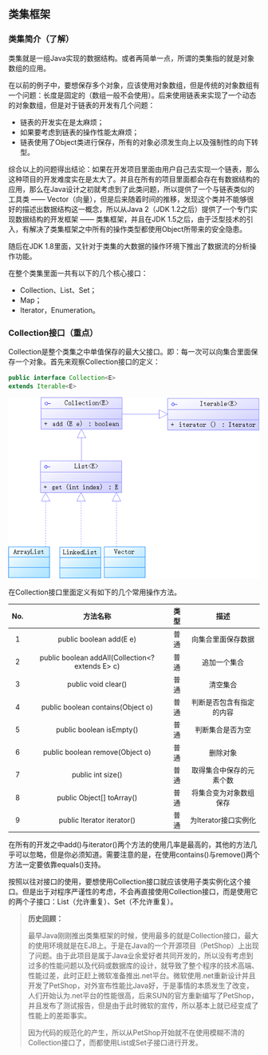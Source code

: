 ## 类集框架

### 类集简介（了解）

类集就是一组Java实现的数据结构。或者再简单一点，所谓的类集指的就是对象数组的应用。

在以前的例子中，要想保存多个对象，应该使用对象数组，但是传统的对象数组有一个问题：长度是固定的（数组一般不会使用）。后来使用链表来实现了一个动态的对象数组，但是对于链表的开发有几个问题：

* 链表的开发实在是太麻烦；
* 如果要考虑到链表的操作性能太麻烦；
* 链表使用了Object类进行保存，所有的对象必须发生向上以及强制性的向下转型。

综合以上的问题得出结论：如果在开发项目里面由用户自己去实现一个链表，那么这种项目的开发难度实在是太大了。并且在所有的项目里面都会存在有数据结构的应用，那么在Java设计之初就考虑到了此类问题，所以提供了一个与链表类似的工具类 —— Vector（向量），但是后来随着时间的推移，发现这个类并不能够很好的描述出数据结构这一概念，所以从Java 2（JDK 1.2之后）提供了一个专门实现数据结构的开发框架 —— 类集框架，并且在JDK 1.5之后，由于泛型技术的引入，有解决了类集框架之中所有的操作类型都使用Object所带来的安全隐患。

随后在JDK 1.8里面，又针对于类集的大数据的操作环境下推出了数据流的分析操作功能。

在整个类集里面一共有以下的几个核心接口：

* Collection、List、Set；
* Map；
* Iterator，Enumeration。

### Collection接口（重点）

Collection是整个类集之中单值保存的最大父接口。即：每一次可以向集合里面保存一个对象。首先来观察Collection接口的定义：

```java
public interface Collection<E>
extends Iterable<E>
```

![](../assets/chapter-3/Collection/Collection.png)

在Collection接口里面定义有如下的几个常用操作方法。

| No. | 方法名称 | 类型 | 描述 |
| :---: | :---: | :---: | :---: |
| 1 | public boolean add(E e) | 普通 | 向集合里面保存数据 |
| 2 | public boolean addAll(Collection<? extends E> c) | 普通 | 追加一个集合 |
| 3 | public void clear() | 普通 | 清空集合 |
| 4 | public boolean contains(Object o) | 普通 | 判断是否包含有指定的内容 |
| 5 | public boolean isEmpty() | 普通 | 判断集合是否为空 |
| 6 | public boolean remove(Object o) | 普通 | 删除对象 |
| 7 | public int size() | 普通 | 取得集合中保存的元素个数 |
| 8 | public Object[] toArray() | 普通 | 将集合变为对象数组保存 |
| 9 | public Iterator<E> iterator() | 普通 | 为Iterator接口实例化 |

在所有的开发之中add()与iterator()两个方法的使用几率是最高的，其他的方法几乎可以忽略，但是你必须知道。需要注意的是，在使用contains()与remove()两个方法一定要依靠equals()支持。

按照以往对接口的使用，要想使用Collection接口就应该使用子类实例化这个接口。但是出于对程序严谨性的考虑，不会再直接使用Collection接口，而是使用它的两个子接口：List（允许重复）、Set（不允许重复）。

> **历史回顾：**
> 
> 最早Java刚刚推出类集框架的时候，使用最多的就是Collection接口，最大的使用环境就是在EJB上。于是在Java的一个开源项目（PetShop）上出现了问题。由于此项目是属于Java业余爱好者共同开发的，所以没有考虑到过多的性能问题以及代码或数据库的设计，就导致了整个程序的技术高端、性能过差，此时正赶上微软准备推出.net平台。微软使用.net重新设计并且开发了PetShop，对外宣布性能比Java好，于是事情的本质发生了改变，人们开始认为.net平台的性能很高，后来SUN的官方重新编写了PetShop，并且发布了测试报告，但是由于此时微软的宣传，所以基本上就已经变成了性能上的差距事实。
> 
> 因为代码的规范化的产生，所以从PetShop开始就不在使用模糊不清的Collection接口了，而都使用List或Set子接口进行开发。
